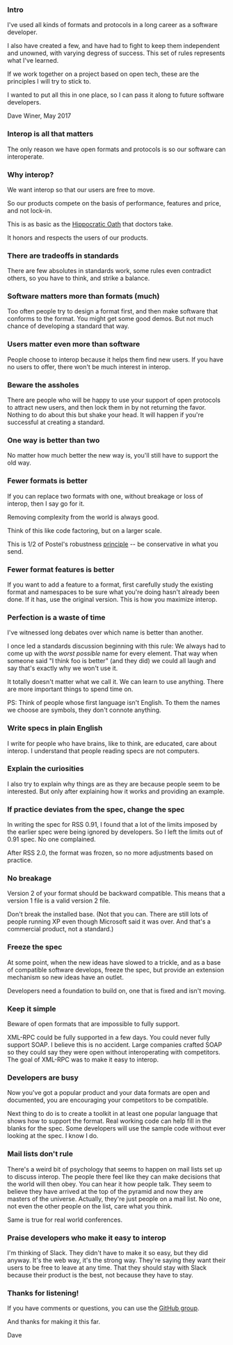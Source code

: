 ### IntroI've used all kinds of formats and protocols in a long career as a software developer. 
I also have created a few, and have had to fight to keep them independent and unowned, with varying degress of success. This set of rules represents what I've learned. 
If we work together on a project based on open tech, these are the principles I will try to stick to. 
I wanted to put all this in one place, so I can pass it along to future software developers. 
Dave Winer, May 2017
### Interop is all that mattersThe only reason we have open formats and protocols is so our software can interoperate. 
### Why interop?We want interop so that our users are free to move.
So our products compete on the basis of performance, features and price, and not lock-in. 
This is as basic as the <a href="https://en.wikipedia.org/wiki/Hippocratic_Oath">Hippocratic Oath</a> that doctors take. 
It honors and respects the users of our products.
### There are tradeoffs in standardsThere are few absolutes in standards work, some rules even contradict others, so you have to think, and strike a balance. 
### Software matters more than formats (much)Too often people try to design a format first, and then make software that conforms to the format. You might get some good demos. But not much chance of developing a standard that way.
### Users matter even more than softwarePeople choose to interop because it helps them find new users. If you have no users to offer, there won't be much interest in interop.
### Beware the assholesThere are people who will be happy to use your support of open protocols to attract new users, and then lock them in by not returning the favor. Nothing to do about this but shake your head. It will <i></i>happen if you're successful at creating a standard.
### One way is better than twoNo matter how much better the new way is, you'll still have to support the old way. 
### Fewer formats is betterIf you can replace two formats with one, without breakage or loss of interop, then I say go for it.
Removing complexity from the world is always good. 
Think of this like code factoring, but on a larger scale.
This is 1/2 of Postel's robustness <a href="https://en.wikipedia.org/wiki/Robustness_principle">principle</a> -- be conservative in what you send.
### Fewer format features is betterIf you want to add a feature to a format, first carefully study the existing format and namespaces to be sure what you're doing hasn't already been done. If it has, use the original version. This is how you maximize interop. 
### Perfection is a waste of timeI've witnessed long debates over which name is better than another. 
I once led a standards discussion beginning with this rule: We always had to come up with the <i>worst possible</i> name for every element. That way when someone said "I think foo is better" (and they did) we could all laugh and say that's exactly why we won't use it. 
It totally doesn't matter what we call it. We can learn to use anything. There are more important things to spend time on. 
PS: Think of people whose first language isn't English. To them the names we choose are symbols, they don't connote anything. 
### Write specs in plain EnglishI write for people who have brains, like to think, are educated, care about interop. I understand that people reading specs are not computers. 
### Explain the curiositiesI also try to explain why things are as they are because people seem to be interested. But only after explaining how it works and providing an example. 
### If practice deviates from the spec, change the specIn writing the spec for RSS 0.91, I found that a lot of the limits imposed by the earlier spec were being ignored by developers. So I left the limits out of 0.91 spec. No one complained. 
After RSS 2.0, the format was frozen, so no more adjustments based on practice.
### No breakageVersion 2 of your format should be backward compatible. This means that a version 1 file is a valid version 2 file. 
Don't break the installed base. (Not that you can. There are still lots of people running XP even though Microsoft said it was over. And that's a commercial product, not a standard.)
### Freeze the specAt some point, when the new ideas have slowed to a trickle, and as a base of compatible software develops, freeze the spec, but provide an extension mechanism so new ideas have an outlet. 
Developers need a foundation to build on, one that is fixed and isn't moving.
### Keep it simpleBeware of open formats that are impossible to fully support.
XML-RPC could be fully supported in a few days. You could never fully support SOAP. I believe this is no accident. Large companies crafted SOAP so they could say they were open without interoperating with competitors. The goal of XML-RPC was to make it easy to interop. 
### Developers are busyNow you've got a popular product and your data formats are open and documented, you are encouraging your competitors to be compatible. 
Next thing to do is to create a toolkit in at least one popular language that shows how to support the format. Real working code can help fill in the blanks for the spec. Some developers will use the sample code without ever looking at the spec. I know I do. 
### Mail lists don't ruleThere's a weird bit of psychology that seems to happen on mail lists set up to discuss interop. The people there feel like they can make decisions that the world will then obey. You can hear it how people talk. They seem to believe they have arrived at the top of the pyramid and now they are masters of the universe. Actually, they're just people on a mail list. No one, not even the other people on the list, care what you think.
Same is true for real world conferences. 
### Praise developers who make it easy to interopI'm thinking of Slack. They didn't have to make it so easy, but they did anyway. It's the web way, it's the strong way. They're saying they want their users to be free to leave at any time. That they should stay with Slack because their product is the best, not because they have to stay.
### Thanks for listening!If you have comments or questions, you can use the <a href="https://github.com/scripting/Scripting-News/blob/master/manifesto/rulesForStandardsMakers.md">GitHub group</a>. 
And thanks for making it this far. 
Dave
